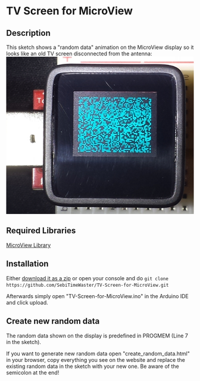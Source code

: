 # TV Screen for MicroView

## Description
This sketch shows a "random data" animation on the MicroView display so it looks like an old TV screen disconnected from the antenna:
![TV-Screen for MicroView example](https://github.com/SebiTimeWaster/TV-Screen-for-MicroView/blob/master/snow_example.jpg)

## Required Libraries
[MicroView Library](https://github.com/geekammo/MicroView-Arduino-Library/)

## Installation
Either [download it as a zip](https://github.com/SebiTimeWaster/TV-Screen-for-MicroView/releases) or open your console and do ```git clone https://github.com/SebiTimeWaster/TV-Screen-for-MicroView.git```

Afterwards simply open "TV-Screen-for-MicroView.ino" in the Arduino IDE and click upload.

## Create new random data
The random data shown on the display is predefined in PROGMEM (Line 7 in the sketch).

If you want to generate new random data open "create_random_data.html" in your browser, copy everything you see on the website and replace the existing random data in the sketch with your new one. Be aware of the semicolon at the end!
